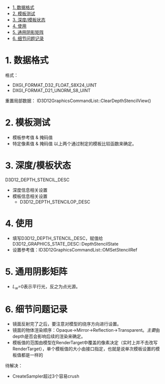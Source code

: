 <!-- TOC -->

- [1. 数据格式](#1-数据格式)
- [2. 模板测试](#2-模板测试)
- [3. 深度/模板状态](#3-深度模板状态)
- [4. 使用](#4-使用)
- [5. 通用阴影矩阵](#5-通用阴影矩阵)
- [6. 细节问题记录](#6-细节问题记录)

<!-- /TOC -->

# 1. 数据格式
格式：
- DXGI_FORMAT_D32_FLOAT_S8X24_UINT
- DXGI_FORMAT_D21_UNORM_S8_UINT

重置局部数据：
ID3D12GraphicsCommandList::ClearDepthStencilView()

# 2. 模板测试
- 模板参考值 & 掩码值
- 特定像素值 & 掩码值
以上两个通过制定的模板比较函数来确定。

# 3. 深度/模板状态
D3D12_DEPTH_STENCIL_DESC
- 深度信息相关设置
- 模板信息相关设置
  - D3D12_DEPTH_STENCILOP_DESC

# 4. 使用
- 填写D3D12_DEPTH_STENCIL_DESC，赋值给D3D12_GRAPHICS_STATE_DESC::DepthStencilState
- 设置参考值：ID3D12GraphicsCommandList::OMSetStencilRef

# 5. 通用阴影矩阵
- $L_w$=0表示平行光，反之为点光源。

# 6. 细节问题记录
- 镜面反射完了之后，要注意对模型的绕序方向进行设置。
- 镜面的物体渲染顺序：Opaque->Mirror->Reflection->Transparent。*主要*由depth是否会影响后续的渲染来确定。
- 模板值的范围由模型在RenderTarget中覆盖的像素决定（实时上并不去改写RenderTarget），单个模板值的大小由接口指定，也就是说单次模板设置的模板值都是一样的

待解决：
- CreateSampler超过3个容易crush